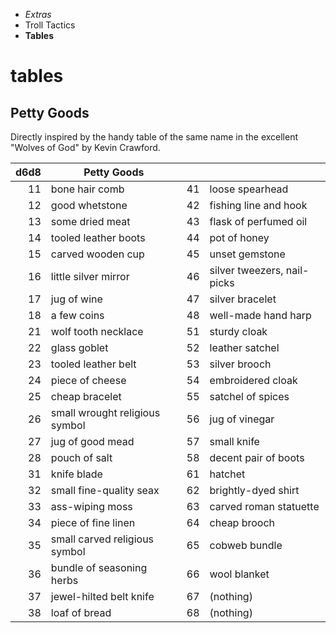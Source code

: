 
<!-- .margin.compass -->
* _Extras_
* Troll Tactics
* **Tables**

# tables

## Petty Goods

Directly inspired by the handy table of the same name in the excellent "Wolves of God" by Kevin Crawford.

<!-- .random.petty -->
| d6d8 | Petty Goods |   |   |
|--:|---|--:|---|
| 11 | bone hair comb                 | 41 | loose spearhead             |
| 12 | good whetstone                 | 42 | fishing line and hook       |
| 13 | some dried meat                | 43 | flask of perfumed oil       |
| 14 | tooled leather boots           | 44 | pot of honey                |
| 15 | carved wooden cup              | 45 | unset gemstone              |
| 16 | little silver mirror           | 46 | silver tweezers, nail-picks |
| 17 | jug of wine                    | 47 | silver bracelet             |
| 18 | a few coins                    | 48 | well-made hand harp         |
| 21 | wolf tooth necklace            | 51 | sturdy cloak                |
| 22 | glass goblet                   | 52 | leather satchel             |
| 23 | tooled leather belt            | 53 | silver brooch               |
| 24 | piece of cheese                | 54 | embroidered cloak           |
| 25 | cheap bracelet                 | 55 | satchel of spices           |
| 26 | small wrought religious symbol | 56 | jug of vinegar              |
| 27 | jug of good mead               | 57 | small knife                 |
| 28 | pouch of salt                  | 58 | decent pair of boots        |
| 31 | knife blade                    | 61 | hatchet                     |
| 32 | small fine-quality seax        | 62 | brightly-dyed shirt         |
| 33 | ass-wiping moss                | 63 | carved roman statuette      |
| 34 | piece of fine linen            | 64 | cheap brooch                |
| 35 | small carved religious symbol  | 65 | cobweb bundle               |
| 36 | bundle of seasoning herbs      | 66 | wool blanket                |
| 37 | jewel-hilted belt knife        | 67 | (nothing)                   |
| 38 | loaf of bread                  | 68 | (nothing)                   |

